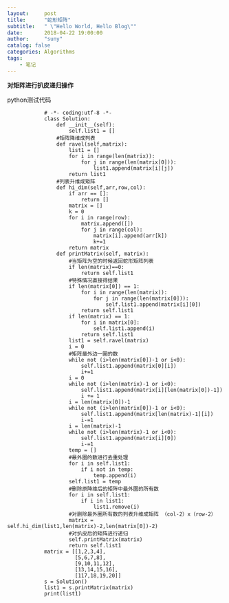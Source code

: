 ```yaml
---
layout:     post
title:      "蛇形矩阵"
subtitle:   " \"Hello World, Hello Blog\""
date:       2018-04-22 19:00:00
author:     "suny"
catalog: false
categories: Algorithms
tags:
    - 笔记
---
```


**对矩阵进行扒皮递归操作**

python测试代码

				# -*- coding:utf-8 -*-
				class Solution:
				    def __init__(self):
				        self.list1 = []
				    #矩阵降维成列表
				    def ravel(self,matrix):
				        list1 = []
				        for i in range(len(matrix)):
				            for j in range(len(matrix[0])):
				                list1.append(matrix[i][j])
				        return list1
				    #列表升维成矩阵
				    def hi_dim(self,arr,row,col):
				        if arr == []:
				            return []
				        matrix = []
				        k = 0
				        for i in range(row):
				            matrix.append([])
				            for j in range(col):
				                matrix[i].append(arr[k])
				                k+=1
				        return matrix
				    def printMatrix(self, matrix):
				        #当矩阵为空的时候返回蛇形矩阵列表
				        if len(matrix)==0:
				            return self.list1
				        #特殊情况直接得结果
				        if len(matrix[0]) == 1:
				            for i in range(len(matrix)):
				                for j in range(len(matrix[0])):
				                    self.list1.append(matrix[i][0])
				            return self.list1
				        if len(matrix) == 1:
				            for i in matrix[0]:
				                self.list1.append(i)
				            return self.list1
				        list1 = self.ravel(matrix)
				        i = 0
				        #矩阵最外边一圈的数
				        while not (i>len(matrix[0])-1 or i<0):
				            self.list1.append(matrix[0][i])
				            i+=1
				        i = 0
				        while not (i>len(matrix)-1 or i<0):
				            self.list1.append(matrix[i][len(matrix[0])-1])
				            i += 1
				        i = len(matrix[0])-1
				        while not (i>len(matrix[0])-1 or i<0):
				            self.list1.append(matrix[len(matrix)-1][i])
				            i-=1
				        i = len(matrix)-1
				        while not (i>len(matrix)-1 or i<0):
				            self.list1.append(matrix[i][0])
				            i-=1
				        temp = []
				        #最外圈的数进行去重处理
				        for i in self.list1:
				            if i not in temp:
				                temp.append(i)
				        self.list1 = temp
				        #删除原降维后的矩阵中最外圈的所有数
				        for i in self.list1:
				            if i in list1:
				                list1.remove(i)
				        #对删除最外圈所有数的列表升维成矩阵 （col-2）x（row-2）
				        matrix = self.hi_dim(list1,len(matrix)-2,len(matrix[0])-2)
				        #对扒皮后的矩阵进行递归
				        self.printMatrix(matrix)
				        return self.list1
				matrix = [[1,2,3,4],
				          [5,6,7,8],
				          [9,10,11,12],
				          [13,14,15,16],
				          [117,18,19,20]]
				s = Solution()
				list1 = s.printMatrix(matrix)
				print(list1)
